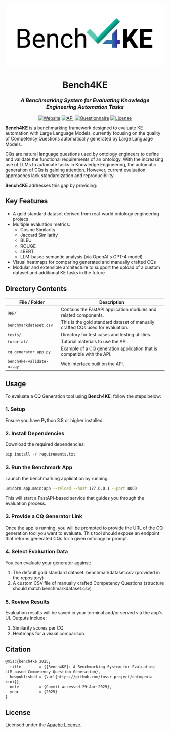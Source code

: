 <p align="center">
  <img src="./benchmarklogo.png" alt="Bench4KE Logo" width="500"/>
</p>

<h1 align="center">Bench4KE</h1>
<h3 align="center"><i>A Benchmarking System for Evaluating Knowledge Engineering Automation Tasks</i></h3>

<p align="center">
  <a href="https://github.com/fossr-project/ontogenia-cini"><img src="https://img.shields.io/badge/website-Bench4KE-blue?style=plastic" alt="Website"></a>
  <a href="https://github.com/fossr-project/ontogenia-cini/blob/main/restapi/tutorial/Bench4KE%20Tutorial.pdf"><img src="https://img.shields.io/badge/doc-API_Tutorial-dodgerblue?style=plastic" alt="API"></a>
  <a href="https://docs.google.com/forms/d/e/1FAIpQLSfpYHGzA2r0wKCq0xEVIkPBKKol6umiKn1URAc17f709DKMKg/viewform?usp=header"><img src="https://img.shields.io/badge/link-Evaluation_Questionnaire-deepskyblue?style=plastic" alt="Questionnaire"></a>
  <a href="./LICENSE"><img src="https://img.shields.io/badge/license-APACHE-00BCD4?style=plastic" alt="License"></a>
</p>

**Bench4KE** is a benchmarking framework designed to evaluate KE automation with Large Language Models, currently focusing on the quality of Competency Questions automatically generated by Large Language Models.

CQs are natural language questions used by ontology engineers to define and validate the functional requirements of an ontology. With the increasing use of LLMs to automate tasks in Knowledge Engineering, the automatic generation of CQs is gaining attention. However, current evaluation approaches lack standardization and reproducibility.

**Bench4KE** addresses this gap by providing:

## Key Features

- A gold standard dataset derived from real-world ontology engineering projecs  
- Multiple evaluation metrics:
  - Cosine Similarity
  - Jaccard Similarity
  - BLEU
  - ROUGE
  - sBERT
  - LLM-based semantic analysis (via OpenAI's GPT-4 model)
- Visual heatmaps for comparing generated and manually crafted CQs
- Modular and extensible architecture to support the upload of a custom dataset and additional KE tasks in the future

## Directory Contents

| File / Folder             | Description |
|--------------------------|-------------|
| `app/`                   | Contains the FastAPI application modules and related components. |
| `benchmarkdataset.csv`   | This is the gold standard dataset of manually crafted CQs used for evaluation. |
| `tests/`                 | Directory for test cases and testing utilities. |
| `tutorial/`              | Tutorial materials to use the API. |
| `cq_generator_app.py`    | Example of a CQ generation application that is compatible with the API. |
| `bench4ke-validate-ui.py`| Web interface built on the API. |


## Usage

To evaluate a CQ Generation tool using **Bench4KE**, follow the steps below:

### 1. Setup

Ensure you have Python 3.8 or higher installed. 

### 2. Install Dependencies 

Download the required dependencies:
```bash
pip install -r requirements.txt
```

### 3. Run the Benchmark App

Launch the benchmarking application by running:
```bash
uvicorn app.main:app --reload --host 127.0.0.1 --port 8000
```

This will start a FastAPI-based service that guides you through the evaluation process.

### 3. Provide a CQ Generator Link
Once the app is running, you will be prompted to provide the URL of the CQ generation tool you want to evaluate. This tool should expose an endpoint that returns generated CQs for a given ontology or prompt.

### 4. Select Evaluation Data
You can evaluate your generator against:

1. The default gold standard dataset: benchmarkdataset.csv (provided in the repository)
2. A custom CSV file of manually crafted Competency Questions (structure should match benchmarkdataset.csv)

### 5. Review Results
Evaluation results will be saved in your terminal and/or served via the app's UI. Outputs include:

1. Similarity scores per CQ
2. Heatmaps for a visual comparison

## Citation
```
@misc{bench4ke_2025,
  title        = {{Bench4KE}: A Benchmarking System for Evaluating LLM-based Competency Question Generation},
  howpublished = {\url{https://github.com/fossr-project/ontogenia-cini}},
  note         = {Commit accessed 29~Apr~2025},
  year         = {2025}
}
```

## License
Licensed under the [Apache License](./LICENSE).

